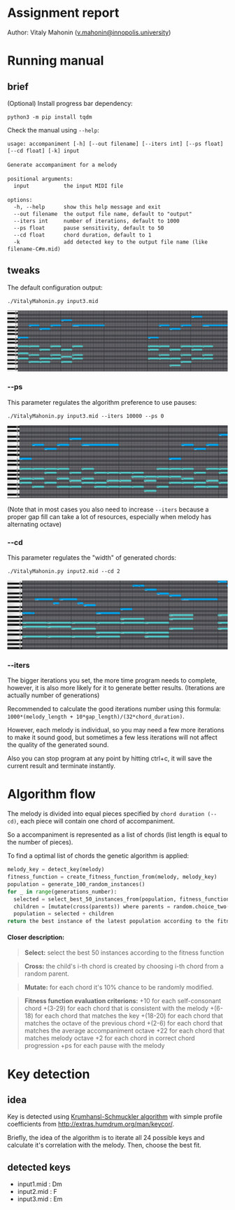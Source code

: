 # Assignment report
Author: Vitaly Mahonin (v.mahonin@innopolis.university)

# Running manual

## brief
(Optional) Install progress bar dependency:
```
python3 -m pip install tqdm
```

Check the manual using `--help`:
```
usage: accompaniment [-h] [--out filename] [--iters int] [--ps float] [--cd float] [-k] input

Generate accompaniment for a melody

positional arguments:
  input           the input MIDI file

options:
  -h, --help      show this help message and exit
  --out filename  the output file name, default to "output"
  --iters int     number of iterations, default to 1000
  --ps float      pause sensitivity, default to 50
  --cd float      chord duration, default to 1
  -k              add detected key to the output file name (like filename-C#m.mid)
```

## tweaks

The default configuration output:
```
./VitalyMahonin.py input3.mid
```
![](image1.png)


### --ps


This parameter regulates the algorithm preference to use pauses:
```
./VitalyMahonin.py input3.mid --iters 10000 --ps 0
```

![](image5.png)

(Note that in most cases you also need to increase `--iters` because a proper gap fill can take a lot of resources, especially when melody has alternating octave)

### --cd

This parameter regulates the "width" of generated chords:
```
./VitalyMahonin.py input2.mid --cd 2
```

![](image4.png)


### --iters

The bigger iterations you set, the more time program needs to complete, however, it is also more likely for it to generate better results.
(Iterations are actually number of generations)

Recommended to calculate the good iterations number using this formula:
`1000*(melody_length + 10*gap_length)/(32*chord_duration)`.

However, each melody is individual, so you may need a few more iterations to make it sound good, but sometimes a few less iterations will not affect the quality of the generated sound.

Also you can stop program at any point by hitting ctrl+c, it will save the current result and terminate instantly.

# Algorithm flow

The melody is divided into equal pieces specified by `chord duration (--cd)`, each piece will contain one chord of accompaniment.

So a accompaniment is represented as a list of chords (list length is equal to the number of pieces).

To find a optimal list of chords the genetic algorithm is applied:

```python
melody_key = detect_key(melody)
fitness_function = create_fitness_function_from(melody, melody_key)
population = generate_100_random_instances()
for _ in range(generations_number):
  selected = select_best_50_instances_from(population, fitness_function)
  children = [mutate(cross(parents)) where parents = random.choice_two(selected) for _ in range(50)]
  population = selected + children
return the best instance of the latest population according to the fitness function
```

#### Closer description:
> **Select:**
> select the best 50 instances according to the fitness function

> **Cross:**
> the child's i-th chord is created by choosing i-th chord from a random parent.

> **Mutate:**
> for each chord it's 10% chance to be randomly modified.

> **Fitness function evaluation criterions:**
> +10 for each self-consonant chord
> +(3-29) for each chord that is consistent with the melody
> +(6-18) for each chord that matches the key
> +(18-20) for each chord that matches the octave of the previous chord
> +(2-6) for each chord that matches the average accompaniment octave
> +22 for each chord that matches melody octave
> +2 for each chord in correct chord progression
> +ps for each pause with the melody

# Key detection

## idea

Key is detected using [Krumhansl-Schmuckler algorithm](https://rnhart.net/articles/key-finding/) with simple profile coefficients from http://extras.humdrum.org/man/keycor/.

Briefly, the idea of the algorithm is to iterate all 24 possible keys and calculate it's correlation with the melody. Then, choose the best fit.

## detected keys
- input1.mid : Dm
- input2.mid : F
- input3.mid : Em